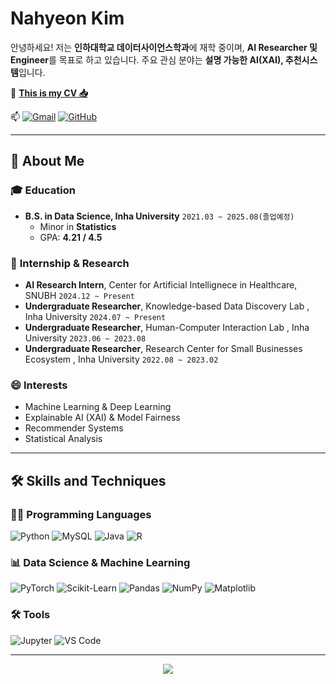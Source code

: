 # Nahyeon Kim  
안녕하세요! 저는 **인하대학교 데이터사이언스학과**에 재학 중이며, **AI Researcher 및 Engineer**를 목표로 하고 있습니다. 주요 관심 분야는 **설명 가능한 AI(XAI), 추천시스템**입니다.  

📄 **[This is my CV 📥](link)**  

📫  [![Gmail](https://img.shields.io/badge/Gmail-EA4335?style=round-square&logo=gmail&logoColor=white)](mailto:na02string@gmail.com)  <!--[![LinkedIn](https://img.shields.io/badge/LinkedIn-0A66C2?style=round-square&logo=linkedin&logoColor=white)](https://www.linkedin.com/in/%EB%82%98%ED%98%84-%EA%B9%80-228b3031a/)-->  [![GitHub](https://img.shields.io/badge/GitHub-181717?style=round-square&logo=github&logoColor=white)](https://github.com/na02string)  <!--[![Tistory Blog](https://img.shields.io/badge/Tistory-000000?style=round-square&logo=tistory&logoColor=white)](https://itdatascience.tistory.com/)  -->

---

## 🔭 About Me 
### 🎓 **Education**  
- **B.S. in Data Science, Inha University** `2021.03 ~ 2025.08(졸업예정)`
  - Minor in **Statistics**
  - GPA: **4.21 / 4.5**
    
### 💼 **Internship & Research**  
- **AI Research Intern**, Center for Artificial Intellignece in Healthcare, SNUBH `2024.12 ~ Present`
- **Undergraduate Researcher**,  Knowledge-based Data Discovery Lab , Inha University `2024.07 ~ Present`
- **Undergraduate Researcher**,   Human-Computer Interaction Lab , Inha University `2023.06 ~ 2023.08`
- **Undergraduate Researcher**,   Research Center for Small Businesses Ecosystem , Inha University `2022.08 ~ 2023.02`

### 😄 **Interests**  
- Machine Learning & Deep Learning    
- Explainable AI (XAI) & Model Fairness  
- Recommender Systems
- Statistical Analysis

---

## 🛠 Skills and Techniques  

### 👨‍💻 Programming Languages  
![Python](https://img.shields.io/badge/Python-3776AB?style=round-square&logo=python&logoColor=white)  ![MySQL](https://img.shields.io/badge/MySQL-4479A1?style=round-square&logo=mysql&logoColor=white)  ![Java](https://img.shields.io/badge/Java-f89820?style=round-square&logo=Java&logoColor=white)  ![R](https://img.shields.io/badge/R-276DC3?style=round-square&logo=r&logoColor=white)  

### 📊 Data Science & Machine Learning  
![PyTorch](https://img.shields.io/badge/PyTorch-EE4C2C?style=round-square&logo=pytorch&logoColor=white)  ![Scikit-Learn](https://img.shields.io/badge/Scikit--Learn-F7931E?style=round-square&logo=scikitlearn&logoColor=white)  ![Pandas](https://img.shields.io/badge/Pandas-150458?style=round-square&logo=pandas&logoColor=white)  ![NumPy](https://img.shields.io/badge/NumPy-013243?style=round-square&logo=numpy&logoColor=white)  ![Matplotlib](https://img.shields.io/badge/Matplotlib-11557C?style=round-square&logo=plotly&logoColor=white)  

### 🛠 Tools  
![Jupyter](https://img.shields.io/badge/Jupyter-F37626?style=round-square&logo=jupyter&logoColor=white)  ![VS Code](https://img.shields.io/badge/VSCode-007ACC?style=round-square&logo=visualstudiocode&logoColor=white)  

---

<div align= "center"> <a href="https://hits.seeyoufarm.com"> <img src="https://hits.seeyoufarm.com/api/count/incr/badge.svg?url=https%3A%2F%2Fgithub.com%2Fpyuns2o%2F&count_bg=%23000000&title_bg=%23000000&icon=github.svg&icon_color=%23FFFFFF&title=GitHub&edge_flat=false"/></a>
</div> 
